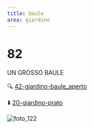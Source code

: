 ```yaml
---
title: baule
area: giardino
---
```

# 82
UN GROSSO BAULE

🔍 [42-giardino-baule_aperto](42-giardino-baule_aperto.md)

⬇️ [20-giardino-prato](20-giardino-prato.md)

![foto_122](_assets/preview_color/foto_122.jpg)